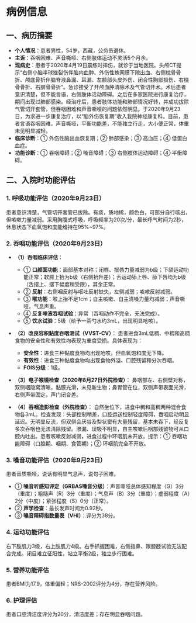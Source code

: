 # 病例信息

## 一、病历摘要

*   **个人情况**：患者男性，54岁，西藏，公务员退休。
*   **主诉**：吞咽困难、声音嘶哑、右侧肢体运动不灵活5个月余。
*   **现病史**：患者于2020年4月19日晨练时摔伤，就诊于当地医院。头颅CT提示“右侧小脑半球挫裂伤伴脑内血肿、外伤性蛛网膜下隙出血、右侧枕骨骨折、颅底骨折伴脑脊液鼻漏、耳漏、左额部头皮外伤、闭合性胸部损伤、右桡骨骨折、右腓骨骨折”。急诊接受了开颅血肿清除术及气管切开术。术后患者意识清楚，但不能言语，右侧肢体活动障碍。之后在多家医院进行康复治疗，期间出现过肺部感染。经治疗后，患者肢体功能和肺部情况好转，并成功拔除气管切开套管，但吞咽困难和声音嘶哑的问题依然明显。于2020年9月23日，为求进一步康复治疗，以“脑外伤恢复期”收入我院神经康复科。目前，患者言语吞咽困难，声音嘶哑，平衡功能差，不能独立行走，大小便正常，体重未见明显减轻。
*   **临床诊断**：① 外伤性脑出血恢复期；② 肺部感染；③ 高血压；④ 低蛋白血症。
*   **功能诊断**：① 吞咽障碍；② 嗓音障碍；③ 右侧肢体运动障碍；④ 平衡障碍。

## 二、入院时功能评估

### 1. 呼吸功能评估（2020年9月23日）
患者意识清楚，气管切开套管已拔除。有痰，质地稀，颜色白，可部分自行咳出，但咳嗽力量减弱。采用胸腹式呼吸，呼吸频率为20次/分，最长呼气时间为2秒，休息状态下血氧饱和度能维持在95%~97%。

### 2. 吞咽功能评估（2020年9月23日）
*   **（1）吞咽临床评估**：
    *   ① **口颜面功能**：面部基本对称；闭唇、抿唇力量减弱为b级；下颌运动功能正常；软腭上抬为b级（右侧抬升差）；舌运动舔上唇、舔下唇均为b级（舌摆上、摆下幅度稍受限），其余正常。
    *   ② **反射**：右侧咽反射与呕吐反射缺失，左侧减弱；咳嗽反射减弱。
    *   ③ **喉功能**：喉上抬不足1cm；自主咳嗽、自主清嗓力量均减弱；声音嘶哑，气息声重。
    *   ④ **反复唾液吞咽试验**：异常（吞咽动作不完全，无法完成）。
    *   ⑤ **饮水试验**：5级（给予一茶勺水约3mL，出现明显呛咳）。

*   **（2）改良容积黏度吞咽测试（VVST-CV）**：
    患者进食3mL低稠、中稠和高稠食物的安全性和有效性均表现为重度受损。具体表现为：
    *   **安全性**：进食三种黏度食物均出现呛咳，但血氧饱和度无下降。
    *   **有效性**：进食三种黏度食物均出现食物外溢、口腔残留和分次吞咽。
    *   **FOIS分级**：1级。

*   **（3）电子喉镜检查（2020年8月27日外院检查）**：
    鼻咽部左、右侧壁对称，双侧咽隐窝清晰，黏膜光滑，未见新生物；鼻胃管在位，双侧声带表面光滑，右侧声带固定，声门闭合差。

*   **（4）吞咽造影检查（外院检查）**：
    自然坐位下，进食中稠和高稠两种混合食物各3mL。检查发现：头部控制稍差，口腔运送控制轻度障碍，吞咽启动明显延迟。无明显反流，但双侧会厌谷及梨状窦有大量残留，基本未吞下，经反复多次吞咽也无法清除残留。渗漏、误吸不明显，自主咳嗽后咽部残留物可从口腔内吐出。患者咳嗽反射减弱，进食过程中环咽肌未开放。提示：① 吞咽功能障碍（口腔期、咽期、食管期）；② 环咽肌完全不开放。

### 3. 嗓音功能评估（2020年9月23日）
患者音质嘶哑，说话有明显气息声，说句子困难。
*   ① **嗓音听感知评定（GRBAS嗓音分级）**：声音嘶哑总体感知程度（G）3分（重度）；粗糙声（R）3分（重度）；气息声（B）3分（重度）；虚弱程度（A）2分（中度）；紧张程度（S）0分（正常）。
*   ② **声学检查**：最长发声时间为0.92秒。
*   ③ **嗓音障碍指数量表（VHI）**：评分为38分。

### 4. 运动功能评估
右下肢肌力3级，右上肢肌力4级。右手抓握困难，右侧指鼻、跟膝胫试验无法配合完成。闭目难立征阳性，站立平衡2级，独立步行困难。

### 5. 营养功能评估
患者BMI为17.9，体重偏轻；NRS-2002评分为4分，存在营养风险。

### 6. 护理评估
患者口腔清洁度评分为20分，清洁度差；存在明显吞咽问题。